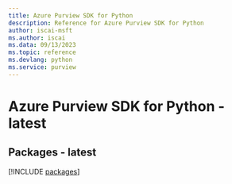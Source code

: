 ```yaml
---
title: Azure Purview SDK for Python
description: Reference for Azure Purview SDK for Python
author: iscai-msft
ms.author: iscai
ms.data: 09/13/2023
ms.topic: reference
ms.devlang: python
ms.service: purview
---
```

# Azure Purview SDK for Python - latest
## Packages - latest
[!INCLUDE [packages](purview-index.md)]